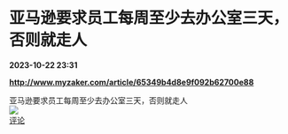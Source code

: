 # 亚马逊要求员工每周至少去办公室三天，否则就走人

**2023-10-22 23:31**

**http://www.myzaker.com/article/65349b4d8e9f092b62700e88**

亚马逊要求员工每周至少去办公室三天，否则就走人  
![](https://img3.chouti.com/CHOUTI_231022_9F875D7E2F734E0E9D7772F78B44BC5C.jpg)  
[评论](https://m.chouti.com/link/40367595)